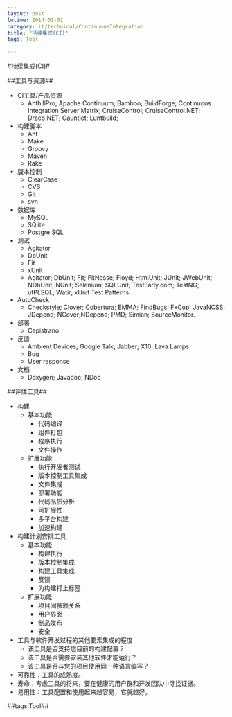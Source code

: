 ```yaml
---
layout: post
lmtime: 2014-01-01
category: it/technical/ContinuousIntegration
title: "持续集成(CI)"
tags: Tool

---
```

#持续集成(CI)#



##工具与资源##
* CI工具/产品资源
  * AnthillPro; Apache Continuum; Bamboo; BuildForge; Continuous Integration Server Matrix; CruiseControl; CruiseControl.NET; Draco.NET; Gauntlet; Luntbuild;
* 构建脚本
  * Ant
  * Make
  * Groovy
  * Maven
  * Rake
* 版本控制
  * ClearCase
  * CVS
  * Git
  * svn
* 数据库
  * MySQL
  * SQlite
  * Postgre SQL
* 测试
  * Agitator
  * DbUnit
  * Fit
  * xUnit
  * Agitator; DbUnit; Fit; FitNesse; Floyd; HtmlUnit; JUnit; JWebUnit; NDbUnit; NUnit; Selenium; SQLUnit; TestEarly.com; TestNG; utPLSQL; Watir; xUnit Test Patterns
* AutoCheck
  * Checkstyle; Clover; Cobertura; EMMA; FindBugs; FxCop; JavaNCSS; JDepend; NCover;NDepend; PMD; Simian; SourceMonitor.
* 部署
  * Capistrano
* 反馈
  * Ambient Devices; Google Talk; Jabber; X10; Lava Lamps
  * Bug
  * User response
* 文档
  * Doxygen; Javadoc; NDoc



##评估工具##
* 构建
  * 基本功能
    * 代码编译
    * 组件打包
    * 程序执行
    * 文件操作
  * 扩展功能
    * 执行开发者测试
    * 版本控制工具集成
    * 文件集成
    * 部署功能
    * 代码品质分析
    * 可扩展性
    * 多平台构建
    * 加速构建
* 构建计划安排工具
  * 基本功能
    * 构建执行
    * 版本控制集成
    * 构建工具集成
    * 反馈
    * 为构建打上标签
  * 扩展功能
    * 项目间依赖关系
    * 用户界面
    * 制品发布
    * 安全
* 工具与软件开发过程的其他要素集成的程度
  * 该工具是否支持您目前的构建配置？
  * 该工具是否需要安装其他软件才能运行？
  * 该工具是否与您的项目使用同一种语言编写？
* 可靠性：工具的成熟度。
* 寿命：考虑工具的将来，要在健康的用户群和开发团队中寻找证据。
* 易用性：工具配置和使用起来越容易，它就越好。



##tags:Tool##
